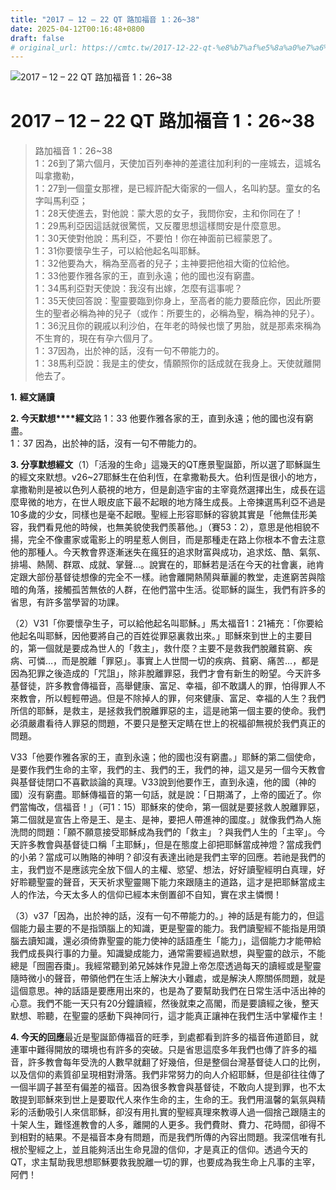 ```yaml
---
title: "2017 – 12 – 22 QT 路加福音 1：26~38"
date: 2025-04-12T00:16:48+0800
draft: false
# original_url: https://cmtc.tw/2017-12-22-qt-%e8%b7%af%e5%8a%a0%e7%a6%8f%e9%9f%b3-1%ef%bc%9a2638
---
```


![2017 – 12 – 22 QT  路加福音 1：26\~38](/images/qt.jpg   "2017 – 12 – 22 QT  路加福音 1：26\~38")

# 2017 – 12 – 22 QT 路加福音 1：26\~38

> 路加福音 1：26\~38  
> 1：26到了第六個月，天使加百列奉神的差遣往加利利的一座城去，這城名叫拿撒勒，  
> 1：27到一個童女那裡，是已經許配大衛家的一個人，名叫約瑟。童女的名字叫馬利亞；  
> 1：28天使進去，對他說：蒙大恩的女子，我問你安，主和你同在了！  
> 1：29馬利亞因這話就很驚慌，又反覆思想這樣問安是什麼意思。  
> 1：30天使對他說：馬利亞，不要怕！你在神面前已經蒙恩了。  
> 1：31你要懷孕生子，可以給他起名叫耶穌。  
> 1：32他要為大，稱為至高者的兒子；主神要把他祖大衛的位給他。  
> 1：33他要作雅各家的王，直到永遠；他的國也沒有窮盡。  
> 1：34馬利亞對天使說：我沒有出嫁，怎麼有這事呢？  
> 1：35天使回答說：聖靈要臨到你身上，至高者的能力要蔭庇你，因此所要生的聖者必稱為神的兒子（或作：所要生的，必稱為聖，稱為神的兒子）。  
> 1：36況且你的親戚以利沙伯，在年老的時候也懷了男胎，就是那素來稱為不生育的，現在有孕六個月了。  
> 1：37因為，出於神的話，沒有一句不帶能力的。  
> 1：38馬利亞說：我是主的使女，情願照你的話成就在我身上。天使就離開他去了。

**1.** **經文誦讀**

**2. 今天默想****經文**路 1：33 他要作雅各家的王，直到永遠；他的國也沒有窮盡。  
1：37 因為，出於神的話，沒有一句不帶能力的。

**3. 分享默想經文**（1）「活潑的生命」這幾天的QT應景聖誕節，所以選了耶穌誕生的經文來默想。v26\~27耶穌生在伯利恆，在拿撒勒長大。伯利恆是很小的地方，拿撒勒則是被以色列人藐視的地方，但是創造宇宙的主宰竟然選擇出生，成長在這麼卑微的地方，在世人眼皮底下最不起眼的地方降生成長。上帝揀選馬利亞不過是10多歲的少女，同樣也是毫不起眼。聖經上形容耶穌的容貌其實是「他無佳形美容，我們看見他的時候，也無美貌使我們羨慕他。」（賽53：2），意思是他相貌不揚，完全不像畫家或電影上的明星惹人側目，而是那種走在路上你根本不會去注意他的那種人。今天教會界逐漸迷失在瘋狂的追求財富與成功，追求炫、酷、氣氛、排場、熱鬧、群眾、成就、掌聲…。說實在的，耶穌若是活在今天的社會裏，祂肯定跟大部份基督徒想像的完全不一樣。祂會離開熱鬧與華麗的教堂，走進窮苦與陰暗的角落，接觸孤苦無依的人群，在他們當中生活。從耶穌的誕生，我們有許多的省思，有許多當學習的功課。

（2）V31「你要懷孕生子，可以給他起名叫耶穌。」馬太福音1：21補充：「你要給他起名叫耶穌，因他要將自己的百姓從罪惡裏救出來。」耶穌來到世上的主要目的，第一個就是要成為世人的「救主」，救什麼？主要不是救我們脫離貧窮、疾病、可憐…，而是脫離「罪惡」。事實上人世間一切的疾病、貧窮、痛苦…，都是因為犯罪之後造成的「咒詛」，除非脫離罪惡，我們才會有新生的盼望。今天許多基督徒，許多教會傳福音，高舉健康、富足、幸福，卻不敢講人的罪，怕得罪人不來教會，所以輕輕帶過。但是不除掉人的罪，何來健康、富足、幸福的人生？我們所信的耶穌，是救主，是拯救我們脫離罪惡的主，這是祂第一個主要的使命。我們必須嚴肅看待人罪惡的問題，不要只是整天定睛在世上的祝福卻無視於我們真正的問題。

V33「他要作雅各家的王，直到永遠；他的國也沒有窮盡。」耶穌的第二個使命，是要作我們生命的主宰，我們的主、我們的王，我們的神，這又是另一個今天教會與基督徒閉口不喜歡談論的真理。V33說到他要作王，直到永遠，他的國（神的國）沒有窮盡。耶穌傳福音的第一句話，就是說：「日期滿了，上帝的國近了。你們當悔改，信福音！」（可1：15）耶穌來的使命，第一個就是要拯救人脫離罪惡，第二個就是宣告上帝是王、是主、是神，要把人帶進神的國度。」就像我們為人施洗問的問題：「願不願意接受耶穌成為我們的「救主」？與我們人生的「主宰」。今天許多教會與基督徒口稱「主耶穌」，但是在態度上卻把耶穌當成神燈？當成我們的小弟？當成可以賄賂的神明？卻沒有表達出祂是我們主宰的回應。若祂是我們的主，我們豈不是應該完全放下個人的主權、慾望、想法，好好讀聖經明白真理，好好聆聽聖靈的聲音，天天祈求聖靈賜下能力來跟隨主的道路，這才是把耶穌當成主人的作法，今天太多人的信仰已經本末倒置卻不自知，實在求主憐憫！

（3）v37「因為，出於神的話，沒有一句不帶能力的。」神的話是有能力的，但這個能力最主要的不是指頭腦上的知識，更是聖靈的能力。我們讀聖經不能指是用頭腦去讀知識，還必須倚靠聖靈的能力使神的話語產生「能力」，這個能力才能帶給我們成長與行事的力量。知識變成能力，通常需要經過默想，與聖靈的啟示，不能總是「囫圇吞棗」。我經常聽到弟兄姊妹作見證上帝怎麼透過每天的讀經或是聖靈隨時微小的聲音，帶領他們在生活上解決大小難處，或是解決人際關係問題，就是這個意思。神的話語是要應用出來的，也是為了要幫助我們在日常生活中活出神的心意。我們不能一天只有20分鐘讀經，然後就束之高閣，而是要讀經之後，整天默想、聆聽，在聖靈的感動下與神同行，這才能真正讓神在我們生活中掌權作主！

**4. 今天的回應**最近是聖誕節傳福音的旺季，到處都看到許多的福音佈道節目，就連軍中難得開放的環境也有許多的突破。只是省思這麼多年我們也傳了許多的福音，許多教會每年受洗的人數早就翻了好幾倍，但是整個台灣基督徒人口的比例，以及信仰的素質卻呈現相對滑落。我們非常努力的向人介紹耶穌，但是卻往往傳了一個半調子甚至有偏差的福音。因為很多教會與基督徒，不敢向人提到罪，也不太敢提到耶穌來到世上是要取代人來作生命的主，生命的王。我們用溫馨的氣氛與精彩的活動吸引人來信耶穌，卻沒有用扎實的聖經真理來教導人過一個捨己跟隨主的十架人生，難怪進教會的人多，離開的人更多。我們費財、費力、花時間，卻得不到相對的結果。不是福音本身有問題，而是我們所傳的內容出問題。我深信唯有扎根於聖經之上，並且能夠活出生命見證的信仰，才是真正的信仰。透過今天的QT，求主幫助我思想耶穌要救我脫離一切的罪，也要成為我生命上凡事的主宰，阿們！